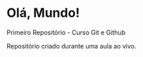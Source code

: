 # Olá, Mundo!
 Primeiro Repositório - Curso Git e Github

Repositório criado durante uma aula ao vivo.